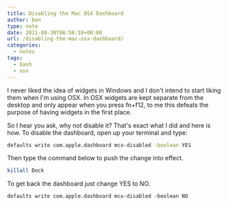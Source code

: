 ```yaml
---
title: Disabling the Mac OSX Dashboard
author: ben
type: note
date: 2011-08-30T06:58:18+00:00
url: /disabling-the-mac-osx-dashboard/
categories:
  - notes
tags:
  - bash
  - osx
---
```


I never liked the idea of widgets in Windows and I don't intend to start liking them when I'm using OSX. In OSX widgets are kept separate from the desktop and only appear when you press fn+f12, to me this defeats the purpose of having widgets in the first place.

So I hear you ask, why not disable it? That's exact what I did and here is how. To disable the dashboard, open up your terminal and type:

```bash
defaults write com.apple.dashboard mcx-disabled -boolean YES
```

Then type the command below to push the change into effect.

```bash
killall Dock
```

To get back the dashboard just change YES to NO.

```bash
defaults write com.apple.dashboard mcx-disabled -boolean NO
```
